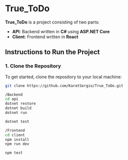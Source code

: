 # True_ToDo

**True_ToDo** is a project consisting of two parts:

- **API**: Backend written in **C#** using **ASP.NET Core**
- **Client**: Frontend written in **React**

## Instructions to Run the Project

### 1. Clone the Repository

To get started, clone the repository to your local machine:

```bash
git clone https://github.com/KaratSergio/True_ToDo.git

/Backend
cd api
dotnet restore
dotnet build
dotnet run

dotnet test

/Frontend
cd client
npm install
npm run dev

npm test
```
